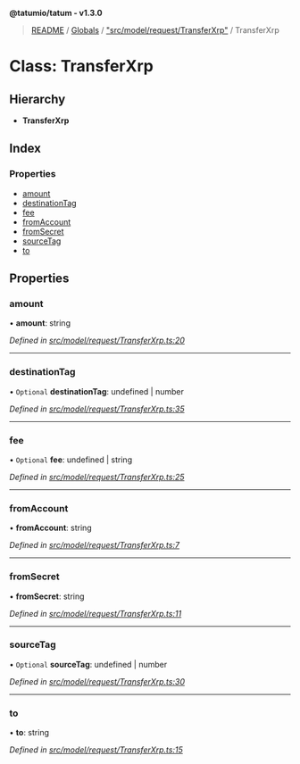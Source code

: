 **@tatumio/tatum - v1.3.0**

> [README](../README.md) / [Globals](../globals.md) / ["src/model/request/TransferXrp"](../modules/_src_model_request_transferxrp_.md) / TransferXrp

# Class: TransferXrp

## Hierarchy

* **TransferXrp**

## Index

### Properties

* [amount](_src_model_request_transferxrp_.transferxrp.md#amount)
* [destinationTag](_src_model_request_transferxrp_.transferxrp.md#destinationtag)
* [fee](_src_model_request_transferxrp_.transferxrp.md#fee)
* [fromAccount](_src_model_request_transferxrp_.transferxrp.md#fromaccount)
* [fromSecret](_src_model_request_transferxrp_.transferxrp.md#fromsecret)
* [sourceTag](_src_model_request_transferxrp_.transferxrp.md#sourcetag)
* [to](_src_model_request_transferxrp_.transferxrp.md#to)

## Properties

### amount

•  **amount**: string

*Defined in [src/model/request/TransferXrp.ts:20](https://github.com/tatumio/tatum-js/blob/31bb1b4/src/model/request/TransferXrp.ts#L20)*

___

### destinationTag

• `Optional` **destinationTag**: undefined \| number

*Defined in [src/model/request/TransferXrp.ts:35](https://github.com/tatumio/tatum-js/blob/31bb1b4/src/model/request/TransferXrp.ts#L35)*

___

### fee

• `Optional` **fee**: undefined \| string

*Defined in [src/model/request/TransferXrp.ts:25](https://github.com/tatumio/tatum-js/blob/31bb1b4/src/model/request/TransferXrp.ts#L25)*

___

### fromAccount

•  **fromAccount**: string

*Defined in [src/model/request/TransferXrp.ts:7](https://github.com/tatumio/tatum-js/blob/31bb1b4/src/model/request/TransferXrp.ts#L7)*

___

### fromSecret

•  **fromSecret**: string

*Defined in [src/model/request/TransferXrp.ts:11](https://github.com/tatumio/tatum-js/blob/31bb1b4/src/model/request/TransferXrp.ts#L11)*

___

### sourceTag

• `Optional` **sourceTag**: undefined \| number

*Defined in [src/model/request/TransferXrp.ts:30](https://github.com/tatumio/tatum-js/blob/31bb1b4/src/model/request/TransferXrp.ts#L30)*

___

### to

•  **to**: string

*Defined in [src/model/request/TransferXrp.ts:15](https://github.com/tatumio/tatum-js/blob/31bb1b4/src/model/request/TransferXrp.ts#L15)*
